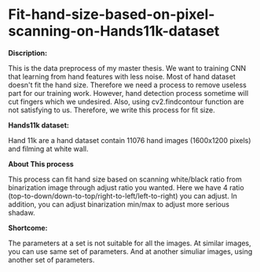 # Fit-hand-size-based-on-pixel-scanning-on-Hands11k-dataset

**Discription:**

This is the data preprocess of my master thesis.
We want to training CNN that learning from hand features with less noise.
Most of hand dataset doesn't fit the hand size. Therefore we need a process to remove useless part for our training work.
However, hand detection process sometime will cut fingers which we undesired.
Also, using cv2.findcontour function are not satisfying to us.
Therefore, we write this process for fit size.

**Hands11k dataset:** 

Hand 11k are a hand dataset contain 11076 hand images (1600x1200 pixels) and filming at white wall.

**About This process** 

This process can fit hand size based on scanning white/black ratio from binarization image through adjust ratio you wanted.
Here we have 4 ratio (top-to-down/down-to-top/right-to-left/left-to-right) you can adjust.
In addition, you can adjust binarization min/max to adjust more serious shadaw.

**Shortcome:**

The parameters at a set is not suitable for all the images.
At similar images, you can use same set of parameters.
And at another simuliar images, using another set of parameters.
